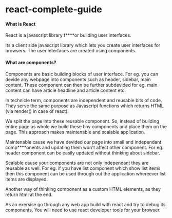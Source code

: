 # react-complete-guide

#### What is React

React is a javascript library f\*\*\*\*or building user interfaces.

Its a client side javascript library which lets you create user interfaces for browsers. The user interfaces are created using components.

#### What are components?

Components are basic building blocks of user interface. For eg. you can devide any webpage into components such as header, sidebar, main content. These component can then be further subdevided for eg. main content can have article headline and article content etc.

In technicle term, components are independent and reusable bits of code. They serve the same purpose as Javascript functions which returns HTML (via render() in case of react).

We split the page into these reusable component. So, instead of building entire page as whole we build these tiny components and place them on the page. This approach makes maintenable and scalable application.

Maintenable cause we have devided our page into small and independant comp\*\*\*\*onents and updating them won't affect other component. For eg. header component can be easily updated without thinking about sidebar.

Scalable cause your components are not only independant they are reusable as well. For eg. if you have list component which show list items then this component can be used through out the application whereever list items are displayed.

Another way of thinking component as a custom HTML elements, as they return html at the end.

As an exersise go through any web app build with react and try to debug its components. You will need to use react developer tools for your browser.
